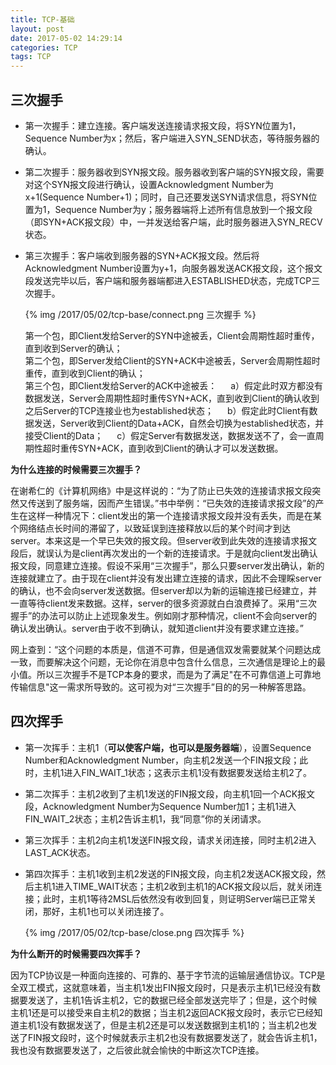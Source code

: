 ```yaml
---
title: TCP-基础
layout: post
date: 2017-05-02 14:29:14
categories: TCP
tags: TCP
---
```


## 三次握手

- 第一次握手：建立连接。客户端发送连接请求报文段，将SYN位置为1，Sequence Number为x；然后，客户端进入SYN_SEND状态，等待服务器的确认。
- 第二次握手：服务器收到SYN报文段。服务器收到客户端的SYN报文段，需要对这个SYN报文段进行确认，设置Acknowledgment Number为x+1(Sequence Number+1)；同时，自己还要发送SYN请求信息，将SYN位置为1，Sequence Number为y；服务器端将上述所有信息放到一个报文段（即SYN+ACK报文段）中，一并发送给客户端，此时服务器进入SYN_RECV状态。
- 第三次握手：客户端收到服务器的SYN+ACK报文段。然后将Acknowledgment Number设置为y+1，向服务器发送ACK报文段，这个报文段发送完毕以后，客户端和服务器端都进入ESTABLISHED状态，完成TCP三次握手。

    {% img /2017/05/02/tcp-base/connect.png 三次握手 %}

    第一个包，即Client发给Server的SYN中途被丢，Client会周期性超时重传，直到收到Server的确认；  
    第二个包，即Server发给Client的SYN+ACK中途被丢，Server会周期性超时重传，直到收到Client的确认；  
    第三个包，即Client发给Server的ACK中途被丢：
&emsp; a）假定此时双方都没有数据发送，Server会周期性超时重传SYN+ACK，直到收到Client的确认收到之后Server的TCP连接业也为established状态；
&emsp; b）假定此时Client有数据发送，Server收到Client的Data+ACK，自然会切换为established状态，并接受Client的Data；
&emsp; c）假定Server有数据发送，数据发送不了，会一直周期性超时重传SYN+ACK，直到收到Client的确认才可以发送数据。

**为什么连接的时候需要三次握手？**

在谢希仁的《计算机网络》中是这样说的：“为了防止已失效的连接请求报文段突然又传送到了服务端，因而产生错误。”书中举例：“已失效的连接请求报文段”的产生在这样一种情况下：client发出的第一个连接请求报文段并没有丢失，而是在某个网络结点长时间的滞留了，以致延误到连接释放以后的某个时间才到达server。本来这是一个早已失效的报文段。但server收到此失效的连接请求报文段后，就误认为是client再次发出的一个新的连接请求。于是就向client发出确认报文段，同意建立连接。假设不采用“三次握手”，那么只要server发出确认，新的连接就建立了。由于现在client并没有发出建立连接的请求，因此不会理睬server的确认，也不会向server发送数据。但server却以为新的运输连接已经建立，并一直等待client发来数据。这样，server的很多资源就白白浪费掉了。采用“三次握手”的办法可以防止上述现象发生。例如刚才那种情况，client不会向server的确认发出确认。server由于收不到确认，就知道client并没有要求建立连接。”

网上查到：“这个问题的本质是，信道不可靠，但是通信双发需要就某个问题达成一致，而要解决这个问题，无论你在消息中包含什么信息，三次通信是理论上的最小值。所以三次握手不是TCP本身的要求，而是为了满足"在不可靠信道上可靠地传输信息"这一需求所导致的。这可视为对“三次握手”目的的另一种解答思路。

## 四次挥手

- 第一次挥手：主机1（**可以使客户端，也可以是服务器端**），设置Sequence Number和Acknowledgment Number，向主机2发送一个FIN报文段；此时，主机1进入FIN_WAIT_1状态；这表示主机1没有数据要发送给主机2了。
- 第二次挥手：主机2收到了主机1发送的FIN报文段，向主机1回一个ACK报文段，Acknowledgment Number为Sequence Number加1；主机1进入FIN_WAIT_2状态；主机2告诉主机1，我“同意”你的关闭请求。
- 第三次挥手：主机2向主机1发送FIN报文段，请求关闭连接，同时主机2进入LAST_ACK状态。
- 第四次挥手：主机1收到主机2发送的FIN报文段，向主机2发送ACK报文段，然后主机1进入TIME_WAIT状态；主机2收到主机1的ACK报文段以后，就关闭连接；此时，主机1等待2MSL后依然没有收到回复，则证明Server端已正常关闭，那好，主机1也可以关闭连接了。

    {% img /2017/05/02/tcp-base/close.png 四次挥手 %}

**为什么断开的时候需要四次挥手？**

因为TCP协议是一种面向连接的、可靠的、基于字节流的运输层通信协议。TCP是全双工模式，这就意味着，当主机1发出FIN报文段时，只是表示主机1已经没有数据要发送了，主机1告诉主机2，它的数据已经全部发送完毕了；但是，这个时候主机1还是可以接受来自主机2的数据；当主机2返回ACK报文段时，表示它已经知道主机1没有数据发送了，但是主机2还是可以发送数据到主机1的；当主机2也发送了FIN报文段时，这个时候就表示主机2也没有数据要发送了，就会告诉主机1，我也没有数据要发送了，之后彼此就会愉快的中断这次TCP连接。
